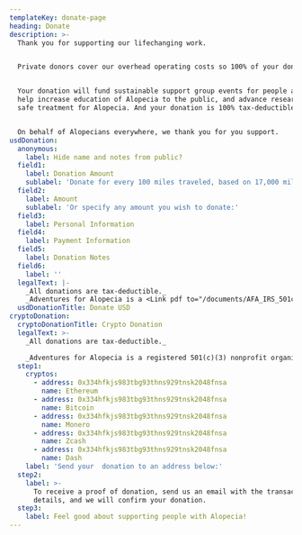 ```yaml
---
templateKey: donate-page
heading: Donate
description: >-
  Thank you for supporting our lifechanging work.  


  Private donors cover our overhead operating costs so 100% of your donation will help Alopecians people in need.  


  Your donation will fund sustainable support group events for people affected by Alopecia,
  help increase education of Alopecia to the public, and advance research to find a
  safe treatment for Alopecia. And your donation is 100% tax-deductible.  


  On behalf of Alopecians everywhere, we thank you for you support.
usdDonation:
  anonymous:
    label: Hide name and notes from public?
  field1:
    label: Donation Amount
    sublabel: 'Donate for every 100 miles traveled, based on 17,000 miles to Patagonia:'
  field2:
    label: Amount
    sublabel: 'Or specify any amount you wish to donate:'
  field3:
    label: Personal Information
  field4:
    label: Payment Information
  field5:
    label: Donation Notes
  field6:
    label: ''
  legalText: |-
    _All donations are tax-deductible._  
    _Adventures for Alopecia is a <Link pdf to="/documents/AFA_IRS_501c3_Approval.pdf">registered 501(c)(3) nonprofit organization</Link>._
  usdDonationTitle: Donate USD
cryptoDonation:
  cryptoDonationTitle: Crypto Donation
  legalText: >-
    _All donations are tax-deductible._

    _Adventures for Alopecia is a registered 501(c)(3) nonprofit organization._
  step1:
    cryptos:
      - address: 0x334hfkjs983tbg93thns929tnsk2048fnsa
        name: Ethereum
      - address: 0x334hfkjs983tbg93thns929tnsk2048fnsa
        name: Bitcoin
      - address: 0x334hfkjs983tbg93thns929tnsk2048fnsa
        name: Monero
      - address: 0x334hfkjs983tbg93thns929tnsk2048fnsa
        name: Zcash
      - address: 0x334hfkjs983tbg93thns929tnsk2048fnsa
        name: Dash
    label: 'Send your  donation to an address below:'
  step2:
    label: >-
      To receive a proof of donation, send us an email with the transactions
      details, and we will confirm your donation.
  step3:
    label: Feel good about supporting people with Alopecia!
---
```


